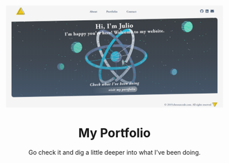 <p align="center">
  <a href="#">
    <img alt="myportfolio" src="./src/images/landing.png" width="500" />
  </a>
</p>
<h1 align="center">
  My Portfolio
</h1>
<p align="center">Go check it and dig a little deeper into what I've been doing.<p>
<a>
